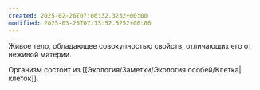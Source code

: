 ```yaml
---
created: 2025-02-26T07:06:32.3232+00:00
modified: 2025-03-26T07:13:52.5252+00:00
---
```

Живое тело, обладающее совокупностью свойств, отличающих его от неживой материи.

Организм состоит из [[Экология/Заметки/Экология особей/Клетка|клеток]]. 